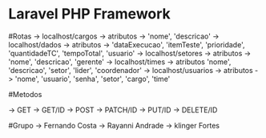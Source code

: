 # Laravel PHP Framework
#Rotas
-> localhost/cargos
    -> atributos
        -> 'nome', 'descricao'
-> localhost/dados
    -> atributos
        -> 'dataExecucao', 'itemTeste', 'prioridade', 'quantidadeTC', 'tempoTotal', 'usuario'
-> localhost/setores
    -> atributos
        -> 'nome', 'descricao', 'gerente'
-> localhost/times
    -> atributos
        'nome', 'descricao', 'setor', 'lider', 'coordenador'
-> localhost/usuarios
    -> atributos
        -> 'nome', 'usuario', 'senha', 'setor', 'cargo', 'time'

#Metodos

-> GET
-> GET/ID
-> POST
-> PATCH/ID
-> PUT/ID
-> DELETE/ID

#Grupo
-> Fernando Costa
-> Rayanni Andrade
-> klinger Fortes